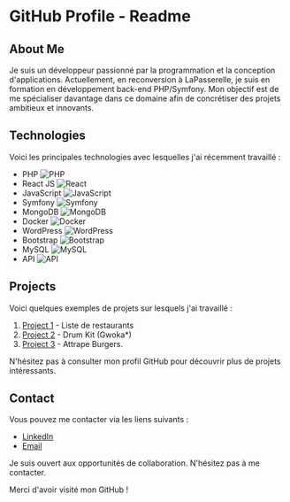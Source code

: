 # GitHub Profile - Readme


## About Me

Je suis un développeur passionné par la programmation et la conception d'applications. Actuellement, en reconversion à LaPasserelle, je suis en formation en développement back-end PHP/Symfony. Mon objectif est de me spécialiser davantage dans ce domaine afin de concrétiser des projets ambitieux et innovants.

## Technologies

Voici les principales technologies avec lesquelles j'ai récemment travaillé :

- PHP ![PHP](https://fontawesome.com/icons/php?style=brands)
- React JS ![React](https://fontawesome.com/icons/react?style=brands)
- JavaScript ![JavaScript](https://fontawesome.com/icons/javascript?style=brands)
- Symfony ![Symfony](https://fontawesome.com/icons/symfony?style=brands)
- MongoDB ![MongoDB](https://fontawesome.com/icons/database?style=regular)
- Docker ![Docker](https://fontawesome.com/icons/docker?style=brands)
- WordPress ![WordPress](https://fontawesome.com/icons/wordpress?style=brands)
- Bootstrap ![Bootstrap](https://fontawesome.com/icons/bootstrap?style=brands)
- MySQL ![MySQL](https://fontawesome.com/icons/database?style=brands)
- API ![API](https://fontawesome.com/icons/api?style=regular)

## Projects

Voici quelques exemples de projets sur lesquels j'ai travaillé :

1. [Project 1]([https://github.com/your-username/project-1](https://matthcorvo.github.io/KARAIBESFOODS/)) - Liste de restaurants
2. [Project 2]([https://github.com/your-username/project-2](https://matthcorvo.github.io/Mon-GWOKA-Drum-kit/)) - Drum Kit (Gwoka*)
3. [Project 3]([https://github.com/your-username/project-3](https://matthcorvo.github.io/BokitGame/)) - Attrape Burgers.

N'hésitez pas à consulter mon profil GitHub pour découvrir plus de projets intéressants.

## Contact

Vous pouvez me contacter via les liens suivants :

- [LinkedIn]([https://www.linkedin.com/in/your-profile](https://www.linkedin.com/in/corvomatthieu/))
- [Email](promatthcorvo@gmail.com)

Je suis ouvert aux opportunités de collaboration. N'hésitez pas à me contacter.

Merci d'avoir visité mon GitHub !

